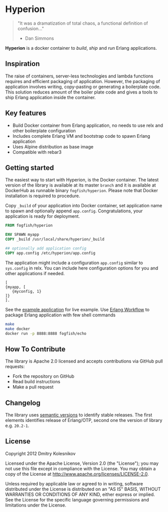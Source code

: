 # Hyperion 

> 
> "It was a dramatization of total chaos, a functional definition of confusion..."
> - Dan Simmons
>

**Hyperion** is a docker container to *build*, *ship* and *run* Erlang applications. 


## Inspiration

The raise of containers, server-less technologies and lambda functions requires and efficient packaging of application. However, the packaging of application involves writing, copy-pasting or generating a boilerplate code. This solution reduces amount of the boiler plate code and gives a tools to ship Erlang application inside the container.


## Key features

* Build Docker container from Erlang application, no needs to use relx and other boilerplate configuration
* Includes complete Erlang VM and bootstrap code to spawn Erlang application
* Uses Alpine distribution as base image
* Compatible with rebar3


## Getting started

The easiest way to start with Hyperion, is the Docker container. The latest version of the library is available at its master `branch` and it is available at DockerHub as runnable binary `fogfish/hyperion`. Please note that Docker installation is required to procedure. 


Copy `_build` of your application into Docker container, set application name to spawn and optionally append `app.config`. Congratulations, your application is ready for deployment. 

```Dockerfile
FROM fogfish/hyperion

ENV SPAWN myapp
COPY _build /usr/local/share/hyperion/_build

## optionally add application config
COPY app.config /etc/hyperion/app.config
```

The application might include a configuration `app.config` similar to `sys.config` in relx. You can include here configuration options for you and other applications if needed.

```
[
{myapp, [
   {myconfig, 1}
]}
].

```


See the [example application](example/echo) for live example. Use [Erlang Workflow](https://github.com/fogfish/makefile) to package Erlang application with few shell commands

```bash
make 
make docker
docker run -p 8888:8888 fogfish/echo
```

 

## How To Contribute

The library is Apache 2.0 licensed and accepts contributions via GitHub pull requests:

* Fork the repository on GitHub
* Read build instructions
* Make a pull request


## Changelog

The library uses [semantic versions](http://semver.org) to identify stable releases. The first elements identifies release of Erlang/OTP, second one the version of library e.g. `20.2-1`.


## License

Copyright 2012 Dmitry Kolesnikov

Licensed under the Apache License, Version 2.0 (the "License"); you may not use this file except in compliance with the License. You may obtain a copy of the License at http://www.apache.org/licenses/LICENSE-2.0.

Unless required by applicable law or agreed to in writing, software distributed under the License is distributed on an "AS IS" BASIS, WITHOUT WARRANTIES OR CONDITIONS OF ANY KIND, either express or implied. See the License for the specific language governing permissions and limitations under the License.
